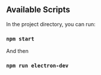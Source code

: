 
## Available Scripts

In the project directory, you can run:

### `npm start`

And then

### `npm run electron-dev`




